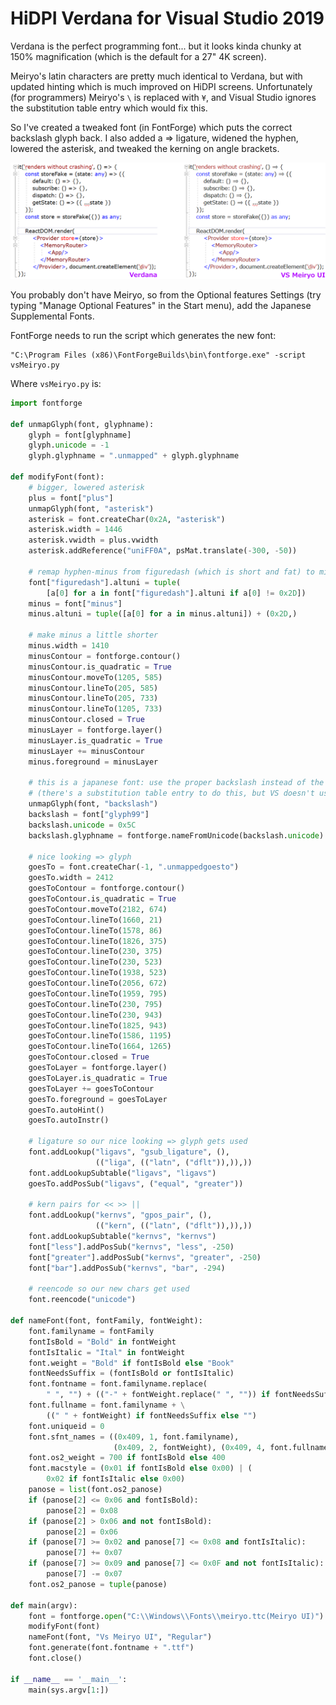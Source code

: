 # HiDPI Verdana for Visual Studio 2019

Verdana is the perfect programming font... but it looks kinda chunky at 150% magnification (which is the default for a 27" 4K screen).

Meiryo's latin characters are pretty much identical to Verdana, but with updated hinting which is much improved on HiDPI screens. Unfortunately (for programmers) Meiryo's `\` is replaced with `¥`, and Visual Studio ignores the substitution table entry which would fix this.

So I've created a tweaked font (in FontForge) which puts the correct backslash glyph back. I also added a => ligature, widened the hyphen, lowered the asterisk, and tweaked the kerning on angle brackets.

<img src="../images/VSMeiryoUI.png" width="1189" />

You probably don't have Meiryo, so from the Optional features Settings (try typing "Manage Optional Features" in the Start menu), add the Japanese Supplemental Fonts.

FontForge needs to run the script which generates the new font:
```Batchfile
"C:\Program Files (x86)\FontForgeBuilds\bin\fontforge.exe" -script vsMeiryo.py
```

Where `vsMeiryo.py` is:
```python
import fontforge

def unmapGlyph(font, glyphname):
    glyph = font[glyphname]
    glyph.unicode = -1
    glyph.glyphname = ".unmapped" + glyph.glyphname

def modifyFont(font):
    # bigger, lowered asterisk
    plus = font["plus"]
    unmapGlyph(font, "asterisk")
    asterisk = font.createChar(0x2A, "asterisk")
    asterisk.width = 1446
    asterisk.vwidth = plus.vwidth
    asterisk.addReference("uniFF0A", psMat.translate(-300, -50))

    # remap hyphen-minus from figuredash (which is short and fat) to minus (which is long and skinny)
    font["figuredash"].altuni = tuple(
        [a[0] for a in font["figuredash"].altuni if a[0] != 0x2D])
    minus = font["minus"]
    minus.altuni = tuple([a[0] for a in minus.altuni]) + (0x2D,)

    # make minus a little shorter
    minus.width = 1410
    minusContour = fontforge.contour()
    minusContour.is_quadratic = True
    minusContour.moveTo(1205, 585)
    minusContour.lineTo(205, 585)
    minusContour.lineTo(205, 733)
    minusContour.lineTo(1205, 733)
    minusContour.closed = True
    minusLayer = fontforge.layer()
    minusLayer.is_quadratic = True
    minusLayer += minusContour
    minus.foreground = minusLayer

    # this is a japanese font: use the proper backslash instead of the yen sign
    # (there's a substitution table entry to do this, but VS doesn't use it)
    unmapGlyph(font, "backslash")
    backslash = font["glyph99"]
    backslash.unicode = 0x5C
    backslash.glyphname = fontforge.nameFromUnicode(backslash.unicode)

    # nice looking => glyph
    goesTo = font.createChar(-1, ".unmappedgoesto")
    goesTo.width = 2412
    goesToContour = fontforge.contour()
    goesToContour.is_quadratic = True
    goesToContour.moveTo(2182, 674)
    goesToContour.lineTo(1660, 21)
    goesToContour.lineTo(1578, 86)
    goesToContour.lineTo(1826, 375)
    goesToContour.lineTo(230, 375)
    goesToContour.lineTo(230, 523)
    goesToContour.lineTo(1938, 523)
    goesToContour.lineTo(2056, 672)
    goesToContour.lineTo(1959, 795)
    goesToContour.lineTo(230, 795)
    goesToContour.lineTo(230, 943)
    goesToContour.lineTo(1825, 943)
    goesToContour.lineTo(1586, 1195)
    goesToContour.lineTo(1664, 1265)
    goesToContour.closed = True
    goesToLayer = fontforge.layer()
    goesToLayer.is_quadratic = True
    goesToLayer += goesToContour
    goesTo.foreground = goesToLayer
    goesTo.autoHint()
    goesTo.autoInstr()

    # ligature so our nice looking => glyph gets used
    font.addLookup("ligavs", "gsub_ligature", (),
                   (("liga", (("latn", ("dflt")),)),))
    font.addLookupSubtable("ligavs", "ligavs")
    goesTo.addPosSub("ligavs", ("equal", "greater"))

    # kern pairs for << >> ||
    font.addLookup("kernvs", "gpos_pair", (),
                   (("kern", (("latn", ("dflt")),)),))
    font.addLookupSubtable("kernvs", "kernvs")
    font["less"].addPosSub("kernvs", "less", -250)
    font["greater"].addPosSub("kernvs", "greater", -250)
    font["bar"].addPosSub("kernvs", "bar", -294)

    # reencode so our new chars get used
    font.reencode("unicode")

def nameFont(font, fontFamily, fontWeight):
    font.familyname = fontFamily
    fontIsBold = "Bold" in fontWeight
    fontIsItalic = "Ital" in fontWeight
    font.weight = "Bold" if fontIsBold else "Book"
    fontNeedsSuffix = (fontIsBold or fontIsItalic)
    font.fontname = font.familyname.replace(
        " ", "") + (("-" + fontWeight.replace(" ", "")) if fontNeedsSuffix else "")
    font.fullname = font.familyname + \
        ((" " + fontWeight) if fontNeedsSuffix else "")
    font.uniqueid = 0
    font.sfnt_names = ((0x409, 1, font.familyname),
                       (0x409, 2, fontWeight), (0x409, 4, font.fullname))
    font.os2_weight = 700 if fontIsBold else 400
    font.macstyle = (0x01 if fontIsBold else 0x00) | (
        0x02 if fontIsItalic else 0x00)
    panose = list(font.os2_panose)
    if (panose[2] <= 0x06 and fontIsBold):
        panose[2] = 0x08
    if (panose[2] > 0x06 and not fontIsBold):
        panose[2] = 0x06
    if (panose[7] >= 0x02 and panose[7] <= 0x08 and fontIsItalic):
        panose[7] += 0x07
    if (panose[7] >= 0x09 and panose[7] <= 0x0F and not fontIsItalic):
        panose[7] -= 0x07
    font.os2_panose = tuple(panose)

def main(argv):
    font = fontforge.open("C:\\Windows\\Fonts\\meiryo.ttc(Meiryo UI)")
    modifyFont(font)
    nameFont(font, "Vs Meiryo UI", "Regular")
    font.generate(font.fontname + ".ttf")
    font.close()

if __name__ == '__main__':
    main(sys.argv[1:])
```

